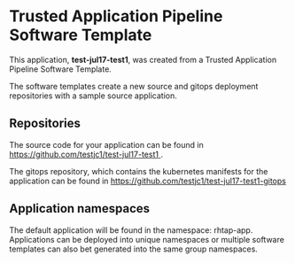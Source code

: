 # Trusted Application Pipeline Software Template

This application, **test-jul17-test1**, was created from a Trusted Application Pipeline Software Template.

The software templates create a new source and gitops deployment repositories with a sample source application. 

## Repositories

The source code for your application can be found in [https://github.com/testjc1/test-jul17-test1 ](https://github.com/testjc1/test-jul17-test1 ).
 
The gitops repository, which contains the kubernetes manifests for the application can be found in 
[https://github.com/testjc1/test-jul17-test1-gitops ](https://github.com/testjc1/test-jul17-test1-gitops ) 

## Application namespaces 

The default application will be found in the namespace: rhtap-app. Applications can be deployed into unique namespaces or multiple software templates can also bet generated into the same group namespaces.  